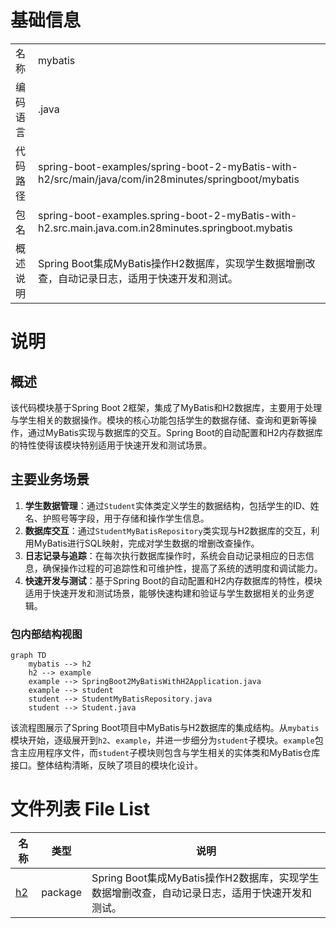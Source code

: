 # 基础信息

|      |      |
|------|------|
| 名称 | mybatis |
| 编码语言 | .java |
| 代码路径 | spring-boot-examples/spring-boot-2-myBatis-with-h2/src/main/java/com/in28minutes/springboot/mybatis |
| 包名 | spring-boot-examples.spring-boot-2-myBatis-with-h2.src.main.java.com.in28minutes.springboot.mybatis |
| 概述说明 | Spring Boot集成MyBatis操作H2数据库，实现学生数据增删改查，自动记录日志，适用于快速开发和测试。 |

# 说明

## 概述
该代码模块基于Spring Boot 2框架，集成了MyBatis和H2数据库，主要用于处理与学生相关的数据操作。模块的核心功能包括学生的数据存储、查询和更新等操作，通过MyBatis实现与数据库的交互。Spring Boot的自动配置和H2内存数据库的特性使得该模块特别适用于快速开发和测试场景。

## 主要业务场景
1. **学生数据管理**：通过`Student`实体类定义学生的数据结构，包括学生的ID、姓名、护照号等字段，用于存储和操作学生信息。
2. **数据库交互**：通过`StudentMyBatisRepository`类实现与H2数据库的交互，利用MyBatis进行SQL映射，完成对学生数据的增删改查操作。
3. **日志记录与追踪**：在每次执行数据库操作时，系统会自动记录相应的日志信息，确保操作过程的可追踪性和可维护性，提高了系统的透明度和调试能力。
4. **快速开发与测试**：基于Spring Boot的自动配置和H2内存数据库的特性，模块适用于快速开发和测试场景，能够快速构建和验证与学生数据相关的业务逻辑。


### 包内部结构视图

```mermaid
graph TD
    mybatis --> h2
    h2 --> example
    example --> SpringBoot2MyBatisWithH2Application.java
    example --> student
    student --> StudentMyBatisRepository.java
    student --> Student.java
```

该流程图展示了Spring Boot项目中MyBatis与H2数据库的集成结构。从`mybatis`模块开始，逐级展开到`h2`、`example`，并进一步细分为`student`子模块。`example`包含主应用程序文件，而`student`子模块则包含与学生相关的实体类和MyBatis仓库接口。整体结构清晰，反映了项目的模块化设计。

# 文件列表 File List

| 名称   | 类型  | 说明 |
|-------|------|-------------|
| [h2](h2/_module.md) | package | Spring Boot集成MyBatis操作H2数据库，实现学生数据增删改查，自动记录日志，适用于快速开发和测试。 |


